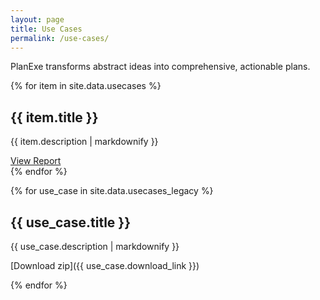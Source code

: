 ```yaml
---
layout: page
title: Use Cases
permalink: /use-cases/
---
```


PlanExe transforms abstract ideas into comprehensive, actionable plans.

{% for item in site.data.usecases %}
<div class="use-case-card">
<h2>{{ item.title }}</h2>
<p>{{ item.description | markdownify }}</p>
<a href="../{{ item.report_link }}">View Report</a>
</div>
{% endfor %}


{% for use_case in site.data.usecases_legacy %}
## {{ use_case.title }}

{{ use_case.description | markdownify }}

[Download zip]({{ use_case.download_link }})

{% endfor %}
